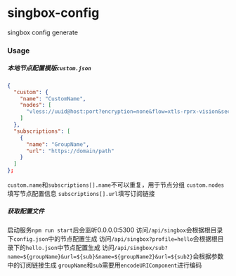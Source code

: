 # singbox-config
singbox config generate

### Usage

##### 本地节点配置模版`custom.json`

```json
{
  "custom": {
    "name": "CustomName",
    "nodes": [
      "vless://uuid@host:port?encryption=none&flow=xtls-rprx-vision&security=tls&sni=sni&fp=chrome&type=tcp&headerType=none#Remark"
    ]
  },
  "subscriptions": [
    {
      "name": "GroupName",
      "url": "https://domain/path"
    }
  ]
};
```
 `custom.name`和`subscriptions[].name`不可以重复，用于节点分组
 `custom.nodes`填写节点配置信息
 `subscriptions[].url`填写订阅链接

##### 获取配置文件

启动服务`npm run start`后会监听0.0.0.0:5300
访问`/api/singbox`会根据根目录下`config.json`中的节点配置生成
访问`/api/singbox?profile=hello`会根据根目录下的`hello.json`中节点配置生成
访问`/api/singbox/sub?name=${groupName}&url=${sub}&name=${groupName2}&url=${sub2}`会根据参数中的订阅链接生成
`groupName`和`sub`需要用`encodeURIComponent`进行编码
